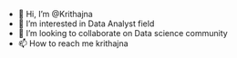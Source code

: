 - 👋 Hi, I’m @Krithajna
- 👀 I’m interested in Data Analyst field
- 💞️ I’m looking to collaborate on Data science community
- 📫 How to reach me krithajna

<!---
Krithajna/Krithajna is a ✨ special ✨ repository because its `README.md` (this file) appears on your GitHub profile.
You can click the Preview link to take a look at your changes.
--->
